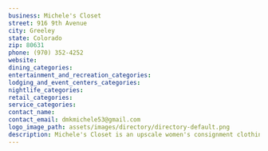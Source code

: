 ```yaml
---
business: Michele's Closet
street: 916 9th Avenue
city: Greeley
state: Colorado
zip: 80631
phone: (970) 352-4252
website: 
dining_categories: 
entertainment_and_recreation_categories: 
lodging_and_event_centers_categories: 
nightlife_categories: 
retail_categories: 
service_categories: 
contact_name: 
contact_email: dmkmichele53@gmail.com
logo_image_path: assets/images/directory/directory-default.png
description: Michele's Closet is an upscale women's consignment clothing. Always accepting your seasonal, slightly-worn designer labels! Store Hours: Tuesday-Saturday: 11 am- 5 pm
---
```

